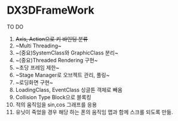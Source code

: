# DX3DFrameWork

TO DO
1. ~~Axis, Action으로 키 바인딩 분류~~
2. ~Multi Threading~
3. ~(중요)SystemClass와 GraphicClass 분리~
4. ~(중요)Threaded Rendering 구현~
5. ~초당 프레임 제한~
6. ~Stage Manager로 오브젝트 관리, 풀링~
7. ~로딩화면 구현~
8. LoadingClass, EventClass 싱글톤 객체로 빼옴
9. Collision Type Block으로 블록킹
10. 적의 움직임을 sin,cos 그래프를 응용
11. 유닛이 죽었을 경우 해당 하는 폰의 움직임 맵과 함께 스크롤 되도록 만듦.